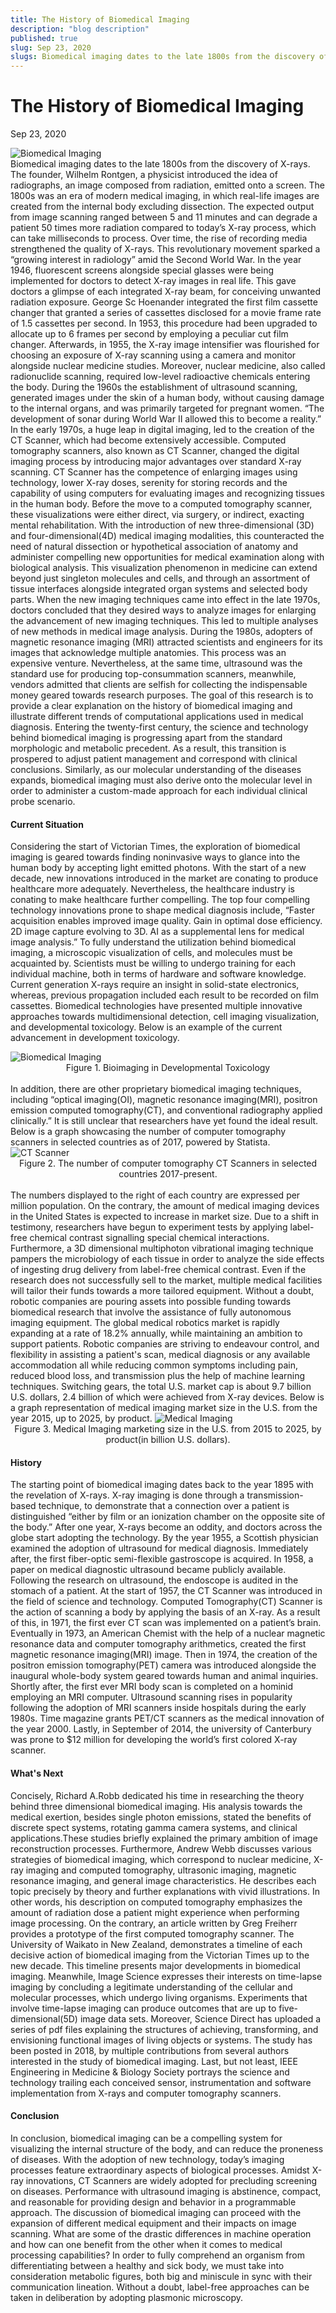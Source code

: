 ```yaml
---
title: The History of Biomedical Imaging
description: "blog description"
published: true
slug: Sep 23, 2020
slugs: Biomedical imaging dates to the late 1800s from the discovery of X-rays. The founder, Wilhelm Rontgen, a physicist introduced the idea of radiographs, an image composed from radiation, emitted onto a screen.
---
```


# The History of Biomedical Imaging

Sep 23, 2020

<img src="https://res.cloudinary.com/dppg3f01m/image/upload/v1665242546/Blog/hero1.4759fc23_fdvjut.jpg" alt="Biomedical Imaging" />
<br/>
Biomedical imaging dates to the late 1800s from the discovery of X-rays. The founder, Wilhelm Rontgen, a physicist introduced the idea of radiographs, an image composed from radiation, emitted onto a screen. The 1800s was an era of modern medical imaging, in which real-life images are created from the internal body excluding dissection. The expected output from image scanning ranged between 5 and 11 minutes and can degrade a patient 50 times more radiation compared to today’s X-ray process, which can take milliseconds to process. Over time, the rise of recording media strengthened the quality of X-rays. This revolutionary movement sparked a “growing interest in radiology” amid the Second World War. In the year 1946, fluorescent screens alongside special glasses were being implemented for doctors to detect X-ray images in real life. This gave doctors a glimpse of each integrated X-ray beam, for conceiving unwanted radiation exposure. George Sc Hoenander integrated the first film cassette changer that granted a series of cassettes disclosed for a movie frame rate of 1.5 cassettes per second. In 1953, this procedure had been upgraded to allocate up to 6 frames per second by employing a peculiar cut film changer. Afterwards, in 1955, the X-ray image intensifier was flourished for choosing an exposure of X-ray scanning using a camera and monitor alongside nuclear medicine studies. Moreover, nuclear medicine, also called radionuclide scanning, required low-level radioactive chemicals entering the body. During the 1960s the establishment of ultrasound scanning, generated images under the skin of a human body, without causing damage to the internal organs, and was primarily targeted for pregnant women. “The development of sonar during World War II allowed this to become a reality.” In the early 1970s, a huge leap in digital imaging, led to the creation of the CT Scanner, which had become extensively accessible. Computed tomography scanners, also known as CT Scanner, changed the digital imaging process by introducing major advantages over standard X-ray scanning. CT Scanner has the competence of enlarging images using technology, lower X-ray doses, serenity for storing records and the capability of using computers for evaluating images and recognizing tissues in the human body. Before the move to a computed tomography scanner, these visualizations were either direct, via surgery, or indirect, exacting mental rehabilitation. With the introduction of new three-dimensional (3D) and four-dimensional(4D) medical imaging modalities, this counteracted the need of natural dissection or hypothetical association of anatomy and administer compelling new opportunities for medical examination along with biological analysis. This visualization phenomenon in medicine can extend beyond just singleton molecules and cells, and through an assortment of tissue interfaces alongside integrated organ systems and selected body parts. When the new imaging techniques came into effect in the late 1970s, doctors concluded that they desired ways to analyze images for enlarging the advancement of new imaging techniques. This led to multiple analyses of new methods in medical image analysis. During the 1980s, adopters of magnetic resonance imaging (MRI) attracted scientists and engineers for its images that acknowledge multiple anatomies. This process was an expensive venture. Nevertheless, at the same time, ultrasound was the standard use for producing top-consummation scanners, meanwhile, vendors admitted that clients are selfish for collecting the indispensable money geared towards research purposes. The goal of this research is to provide a clear explanation on the history of biomedical imaging and illustrate different trends of computational applications used in medical diagnosis. Entering the twenty-first century, the science and technology behind biomedical imaging is progressing apart from the standard morphologic and metabolic precedent. As a result, this transition is prospered to adjust patient management and correspond with clinical conclusions. Similarly, as our molecular understanding of the diseases expands, biomedical imaging must also derive onto the molecular level in order to administer a custom-made approach for each individual clinical probe scenario.

#### Current Situation

Considering the start of Victorian Times, the exploration of biomedical imaging is geared towards finding noninvasive ways to glance into the human body by accepting light emitted photons. With the start of a new decade, new innovations introduced in the market are conating to produce healthcare more adequately. Nevertheless, the healthcare industry is conating to make healthcare further compelling. The top four compelling technology innovations prone to shape medical diagnosis include, “Faster acquisition enables improved image quality. Gain in optimal dose efficiency. 2D image capture evolving to 3D. AI as a supplemental lens for medical image analysis.” To fully understand the utilization behind biomedical imaging, a microscopic visualization of cells, and molecules must be acquainted by. Scientists must be willing to undergo training for each individual machine, both in terms of hardware and software knowledge. Current generation X-rays require an insight in solid-state electronics, whereas, previous propagation included each result to be recorded on film cassettes. Biomedical technologies have presented multiple innovative approaches towards multidimensional detection, cell imaging visualization, and developmental toxicology. Below is an example of the current advancement in development toxicology.

<img src="https://res.cloudinary.com/dppg3f01m/image/upload/v1665242574/Blog/biomedicalimaging.3149ba18_yjmoo7.png" alt="Biomedical Imaging" />

<figcaption style="text-align: center;">Figure 1. Bioimaging in Developmental Toxicology</figcaption>
<br />
In addition, there are other proprietary biomedical imaging techniques, including “optical imaging(OI), magnetic resonance imaging(MRI), positron emission computed tomography(CT), and conventional radiography applied clinically.” It is still unclear that researchers have yet found the ideal result. Below is a graph showcasing the number of computer tomography scanners in selected countries as of 2017, powered by Statista.

<img src="https://res.cloudinary.com/dppg3f01m/image/upload/v1665242544/Blog/CTScanner.cecb9680_oyobdv.png" alt="CT Scanner" />

<figcaption style="text-align: center;">Figure 2. The number of computer tomography CT Scanners in selected countries 2017-present.</figcaption>
<br />
The numbers displayed to the right of each country are expressed per million population. On the contrary, the amount of medical imaging devices in the United States is expected to increase in market size. Due to a shift in testimony, researchers have begun to experiment tests by applying label-free chemical contrast signalling special chemical interactions. Furthermore, a 3D dimensional multiphoton vibrational imaging technique pampers the microbiology of each tissue in order to analyze the side effects of ingesting drug delivery from label-free chemical contrast. Even if the research does not successfully sell to the market, multiple medical facilities will tailor their funds towards a more tailored equipment. Without a doubt, robotic companies are pouring assets into possible funding towards biomedical research that involve the assistance of fully autonomous imaging equipment. The global medical robotics market is rapidly expanding at a rate of 18.2% annually, while maintaining an ambition to support patients. Robotic companies are striving to endeavour control, and flexibility in assisting a patient's scan, medical diagnosis or any available accommodation all while reducing common symptoms including pain, reduced blood loss, and transmission plus the help of machine learning techniques. Switching gears, the total U.S. market cap is about 9.7 billion U.S. dollars, 2.4 billion of which were achieved from X-ray devices. Below is a graph representation of medical imaging market size in the U.S. from the year 2015, up to 2025, by product.

<img src="https://res.cloudinary.com/dppg3f01m/image/upload/v1665242547/Blog/MedicalImaging.73e06fce_nh1oe0.png" alt="Medical Imaging" />

<figcaption style="text-align: center;">Figure 3. Medical Imaging marketing size in the U.S. from 2015 to 2025, by product(in billion U.S. dollars).</figcaption>

#### History

The starting point of biomedical imaging dates back to the year 1895 with the revelation of X-rays. X-ray imaging is done through a transmission-based technique, to demonstrate that a connection over a patient is distinguished “either by film or an ionization chamber on the opposite site of the body.” After one year, X-rays become an oddity, and doctors across the globe start adopting the technology. By the year 1955, a Scottish physician examined the adoption of ultrasound for medical diagnosis. Immediately after, the first fiber-optic semi-flexible gastroscope is acquired. In 1958, a paper on medical diagnostic ultrasound became publicly available. Following the research on ultrasound, the endoscope is audited in the stomach of a patient. At the start of 1957, the CT Scanner was introduced in the field of science and technology. Computed Tomography(CT) Scanner is the action of scanning a body by applying the basis of an X-ray. As a result of this, in 1971, the first ever CT scan was implemented on a patient’s brain. Eventually in 1973, an American Chemist with the help of a nuclear magnetic resonance data and computer tomography arithmetics, created the first magnetic resonance imaging(MRI) image. Then in 1974, the creation of the positron emission tomography(PET) camera was introduced alongside the inaugural whole-body system geared towards human and animal inquiries. Shortly after, the first ever MRI body scan is completed on a hominid employing an MRI computer. Ultrasound scanning rises in popularity following the adoption of MRI scanners inside hospitals during the early 1980s. Time magazine grants PET/CT scanners as the medical innovation of the year 2000. Lastly, in September of 2014, the university of Canterbury was prone to $12 million for developing the world’s first colored X-ray scanner.

#### What's Next

Concisely, Richard A.Robb dedicated his time in researching the theory behind three dimensional biomedical imaging. His analysis towards the medical exertion, besides single photon emissions, stated the benefits of discrete spect systems, rotating gamma camera systems, and clinical applications.These studies briefly explained the primary ambition of image reconstruction processes. Furthermore, Andrew Webb discusses various strategies of biomedical imaging, which correspond to nuclear medicine, X-ray imaging and computed tomography, ultrasonic imaging, magnetic resonance imaging, and general image characteristics. He describes each topic precisely by theory and further explanations with vivid illustrations. In other words, his description on computed tomography emphasizes the amount of radiation dose a patient might experience when performing image processing. On the contrary, an article written by Greg Freiherr provides a prototype of the first computed tomography scanner. The University of Waikato in New Zealand, demonstrates a timeline of each decisive action of biomedical imaging from the Victorian Times up to the new decade. This timeline presents major developments in biomedical imaging. Meanwhile, Image Science expresses their interests on time-lapse imaging by concluding a legitimate understanding of the cellular and molecular processes, which undergo living organisms. Experiments that involve time-lapse imaging can produce outcomes that are up to five-dimensional(5D) image data sets. Moreover, Science Direct has uploaded a series of pdf files explaining the structures of achieving, transforming, and envisioning functional images of living objects or systems. The study has been posted in 2018, by multiple contributions from several authors interested in the study of biomedical imaging. Last, but not least, IEEE Engineering in Medicine & Biology Society portrays the science and technology trailing each conceived sensor, instrumentation and software implementation from X-rays and computer tomography scanners.

#### Conclusion

In conclusion, biomedical imaging can be a compelling system for visualizing the internal structure of the body, and can reduce the proneness of diseases. With the adoption of new technology, today’s imaging processes feature extraordinary aspects of biological processes. Amidst X-ray innovations, CT Scanners are widely adopted for precluding screening on diseases. Performance with ultrasound imaging is abstinence, compact, and reasonable for providing design and behavior in a programmable approach. The discussion of biomedical imaging can proceed with the expansion of different medical equipment and their impacts on image scanning. What are some of the drastic differences in machine operation and how can one benefit from the other when it comes to medical processing capabilities? In order to fully comprehend an organism from differentiating between a healthy and sick body, we must take into consideration metabolic figures, both big and miniscule in sync with their communication lineation. Without a doubt, label-free approaches can be taken in deliberation by adopting plasmonic microscopy.
